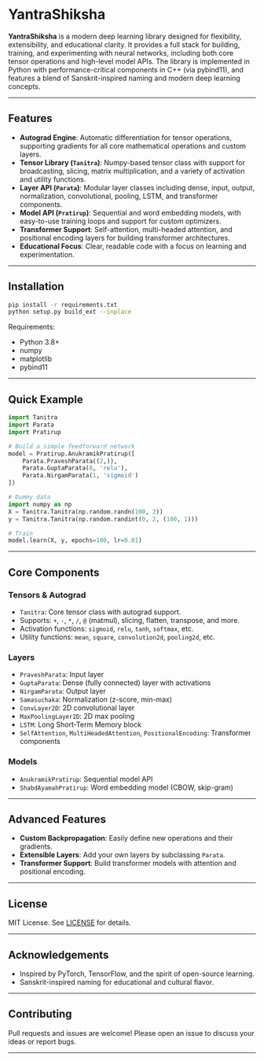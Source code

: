 # YantraShiksha

**YantraShiksha** is a modern deep learning library designed for flexibility, extensibility, and educational clarity. It provides a full stack for building, training, and experimenting with neural networks, including both core tensor operations and high-level model APIs. The library is implemented in Python with performance-critical components in C++ (via pybind11), and features a blend of Sanskrit-inspired naming and modern deep learning concepts.

---

## Features

- **Autograd Engine**: Automatic differentiation for tensor operations, supporting gradients for all core mathematical operations and custom layers.
- **Tensor Library (`Tanitra`)**: Numpy-based tensor class with support for broadcasting, slicing, matrix multiplication, and a variety of activation and utility functions.
- **Layer API (`Parata`)**: Modular layer classes including dense, input, output, normalization, convolutional, pooling, LSTM, and transformer components.
- **Model API (`Pratirup`)**: Sequential and word embedding models, with easy-to-use training loops and support for custom optimizers.
- **Transformer Support**: Self-attention, multi-headed attention, and positional encoding layers for building transformer architectures.
- **Educational Focus**: Clear, readable code with a focus on learning and experimentation.

---

## Installation

```bash
pip install -r requirements.txt
python setup.py build_ext --inplace
```

Requirements:
- Python 3.8+
- numpy
- matplotlib
- pybind11

---

## Quick Example

```python
import Tanitra
import Parata
import Pratirup

# Build a simple feedforward network
model = Pratirup.AnukramikPratirup([
    Parata.PraveshParata((2,)),
    Parata.GuptaParata(8, 'relu'),
    Parata.NirgamParata(1, 'sigmoid')
])

# Dummy data
import numpy as np
X = Tanitra.Tanitra(np.random.randn(100, 2))
y = Tanitra.Tanitra(np.random.randint(0, 2, (100, 1)))

# Train
model.learn(X, y, epochs=100, lr=0.01)
```

---

## Core Components

### Tensors & Autograd

- `Tanitra`: Core tensor class with autograd support.
- Supports: `+`, `-`, `*`, `/`, `@` (matmul), slicing, flatten, transpose, and more.
- Activation functions: `sigmoid`, `relu`, `tanh`, `softmax`, etc.
- Utility functions: `mean`, `square`, `convolution2d`, `pooling2d`, etc.

### Layers

- `PraveshParata`: Input layer
- `GuptaParata`: Dense (fully connected) layer with activations
- `NirgamParata`: Output layer
- `Samasuchaka`: Normalization (z-score, min-max)
- `ConvLayer2D`: 2D convolutional layer
- `MaxPoolingLayer2D`: 2D max pooling
- `LSTM`: Long Short-Term Memory block
- `SelfAttention`, `MultiHeadedAttention`, `PositionalEncoding`: Transformer components

### Models

- `AnukramikPratirup`: Sequential model API
- `ShabdAyamahPratirup`: Word embedding model (CBOW, skip-gram)

---

## Advanced Features

- **Custom Backpropagation**: Easily define new operations and their gradients.
- **Extensible Layers**: Add your own layers by subclassing `Parata`.
- **Transformer Support**: Build transformer models with attention and positional encoding.

---

## License

MIT License. See [LICENSE](LICENSE) for details.

---

## Acknowledgements

- Inspired by PyTorch, TensorFlow, and the spirit of open-source learning.
- Sanskrit-inspired naming for educational and cultural flavor.

---

## Contributing

Pull requests and issues are welcome! Please open an issue to discuss your ideas or report bugs.

---
